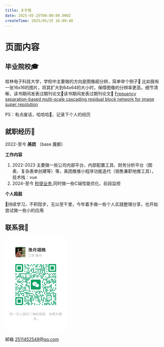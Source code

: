 ```yaml
---
title: 关于我
date: 2025-05-25T00:00:00.000Z
createTime: 2025/05/25 16:09:40
---
```


# 页面内容
## 毕业院校🎓
桂林电子科技大学，学校中主要做的方向是图像超分辨，简单举个例子🌰
比如我有一张16x16的图片，将其扩大到64x64的大小时，保障图像的分辨率更高，细节清晰，读书期间发表过期刊论文📰读书期间发表过期刊论文📰 [Frequency separation-based multi-scale cascading residual block network for image super resolution](https://link.springer.com/article/10.1007/s11042-021-11724-z)

PS：有点废话，哈哈哈🤣，记录下个人的经历


## 就职经历💼
2022-至今  **美团** （base 魔都）

**工作内容**
1. 2022-2023   主要做一些公司内部平台，内部配置工具、财务分析平台（图表、复杂表单创建等）等，美团推推小程序功能迭代（销售兼职地推工具），技术栈：vue
2. 2024-至今  [秒提业务](https://www.meituan.com/news/NN240703071006563),同时做一些C端性能优化、前段监控

**个人捣鼓** 

🚀持续学习，不积跬步，无以至千里，今年着手做一些个人实践整理分享，也开始尝试做一些小的应用

## 联系我📮

<img src="./asstes/wechat.JPG" alt="微信" width="200" />

邮箱 2511452548@qq.com